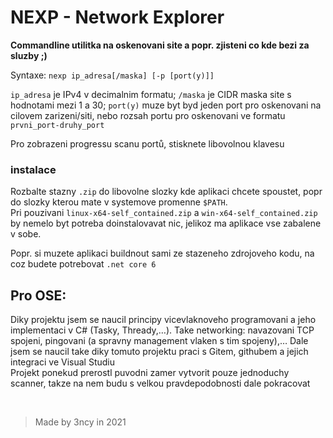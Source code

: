 # NEXP - Network Explorer

**Commandline utilitka na oskenovani site a popr. zjisteni co kde bezi za sluzby ;)**  

Syntaxe:
`nexp ip_adresa[/maska] [-p [port(y)]]`  

`ip_adresa` je IPv4 v decimalnim formatu;       `/maska` je CIDR maska site s hodnotami mezi 1 a 30;
`port(y)` muze byt byd jeden port pro oskenovani na cilovem zarizeni/siti,      nebo rozsah portu pro oskenovani ve formatu `prvni_port-druhy_port`  

Pro zobrazeni progressu scanu portů, stisknete libovolnou klavesu  

### instalace
Rozbalte stazny `.zip` do libovolne slozky kde aplikaci chcete spoustet, popr do slozky kterou mate v systemove promenne `$PATH`.  
Pri pouzivani `linux-x64-self_contained.zip` a `win-x64-self_contained.zip` by nemelo byt potreba doinstalovavat nic, jelikoz ma aplikace vse zabalene v sobe.

Popr. si muzete aplikaci buildnout sami ze stazeneho zdrojoveho kodu, na coz budete potrebovat `.net core 6`

## Pro OSE:

Diky projektu jsem se naucil principy vicevlaknoveho programovani a jeho implementaci v C# (Tasky, Thready,…). Take networking: navazovani TCP spojeni, pingovani (a spravny management vlaken s tim spojeny),… Dale jsem se naucil take diky tomuto projektu praci s Gitem, githubem a jejich integraci ve Visual Studiu  
Projekt ponekud prerostl puvodni zamer vytvorit pouze jednoduchy scanner, takze na nem budu s velkou pravdepodobnosti dale pokracovat

<br>

> Made by 3ncy in 2021
